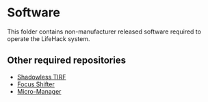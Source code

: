 # Software

This folder contains non-manufacturer released software required to operate the LifeHack system.

## Other required repositories

* [Shadowless TIRF](https://github.com/HoldenLab/shadowlessTIRF)
* [Focus Shifter](https://github.com/HoldenLab/microscope-focus-lock)
* [Micro-Manager](https://github.com/micro-manager/micro-manager)
